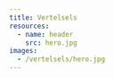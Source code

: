 ```yaml
---
title: Vertelsels
resources:
  - name: header
    src: hero.jpg
images:
  - /vertelsels/hero.jpg
---
```


